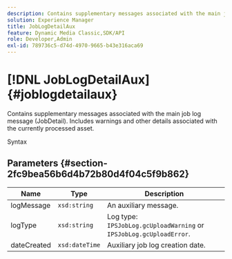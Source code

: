 ```yaml
---
description: Contains supplementary messages associated with the main job log message (JobDetail). Includes warnings and other details associated with the currently processed asset.
solution: Experience Manager
title: JobLogDetailAux
feature: Dynamic Media Classic,SDK/API
role: Developer,Admin
exl-id: 789736c5-d74d-4970-9665-b43e316aca69
---
```

# [!DNL JobLogDetailAux]{#joblogdetailaux}

Contains supplementary messages associated with the main job log message (JobDetail). Includes warnings and other details associated with the currently processed asset.

 Syntax 

## Parameters {#section-2fc9bea56b6d4b72b80d4f04c5f9b862}

|  Name  | Type  | Description  |
|---|---|---|
|  logMessage  | `xsd:string`  | An auxiliary message.  |
|  logType  | `xsd:string`  |Log type: `IPSJobLog.gcUploadWarning` or `IPSJobLog.gcUploadError`.  |
|  dateCreated  | `xsd:dateTime`  | Auxiliary job log creation date.  |
